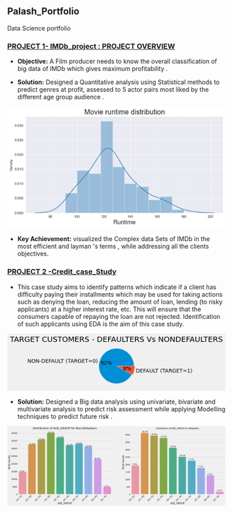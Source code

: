## Palash_Portfolio
Data Science portfolio
### [PROJECT 1- IMDb_project : PROJECT OVERVIEW](https://github.com/palasth/IMDb_project)

- **Objective:** A Film producer needs to know the overall classification of big data of IMDb which gives maximum profitability .

- **Solution:** Designed a Quantitative analysis using Statistical methods to predict genres at profit, assessed to 5 actor pairs most
liked by the different age group audience .

![](https://github.com/palasth/Palash_Portfolio/blob/main/Images/imdb(1).png)


- **Key Achievement:** visualized the Complex data Sets of IMDb in the most efficient and layman 's terms , while addressing all the
clients objectives.

### [PROJECT 2 -Credit_case_Study](https://github.com/palasth/Credit_case_Study)
- This case study aims to identify patterns which indicate if a client has difficulty paying their installments which may be used for taking actions such as denying the loan, reducing the amount of loan, lending (to risky applicants) at a higher interest rate, etc. This will ensure that the consumers capable of repaying the loan are not rejected. Identification of such applicants using EDA is the aim of this case study.

![](https://github.com/palasth/Palash_Portfolio/blob/main/Images/credit.png)

- **Solution:** Designed a Big data analysis using univariate, bivariate and multivariate analysis to predict risk assessment while
applying Modelling techniques to predict future risk .

![](https://github.com/palasth/Palash_Portfolio/blob/main/Images/credit1.png)

